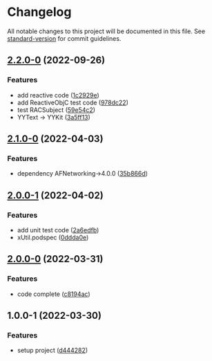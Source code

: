 # Changelog

All notable changes to this project will be documented in this file. See [standard-version](https://github.com/conventional-changelog/standard-version) for commit guidelines.

## [2.2.0-0](https://github.com/jinsikui/xUtil/compare/v2.1.0-0...v2.2.0-0) (2022-09-26)


### Features

* add reactive code ([1c2929e](https://github.com/jinsikui/xUtil/commit/1c2929ef3c243c5d559cd5d30a7c1c0e8ff7e014))
* add ReactiveObjC test code ([978dc22](https://github.com/jinsikui/xUtil/commit/978dc2208578145ecdaad757bb69eee2a471d5b1))
* test RACSubject ([59e54c2](https://github.com/jinsikui/xUtil/commit/59e54c2f6d4ccf8abdf9925d8ca6f8db2cb2cc25))
* YYText -> YYKit ([3a5ff13](https://github.com/jinsikui/xUtil/commit/3a5ff13cb289b5d4a75c6b52f97a73ee8722b039))

## [2.1.0-0](https://github.com/jinsikui/xUtil/compare/v2.0.0-1...v2.1.0-0) (2022-04-03)


### Features

* dependency AFNetworking->4.0.0 ([35b866d](https://github.com/jinsikui/xUtil/commit/35b866d53f51db096d746ee9e4a8aaf4e30c03e3))

## [2.0.0-1](https://github.com/jinsikui/xUtil/compare/v2.0.0-0...v2.0.0-1) (2022-04-02)


### Features

* add unit test code ([2a6edfb](https://github.com/jinsikui/xUtil/commit/2a6edfbf73314f202cf79367168f154fc0c5709e))
* xUtil.podspec ([0ddda0e](https://github.com/jinsikui/xUtil/commit/0ddda0e2d5183709cdb035d604885321e3f69649))

## [2.0.0-0](https://github.com/jinsikui/xUtil/compare/v1.0.0-1...v2.0.0-0) (2022-03-31)


### Features

* code complete ([c8194ac](https://github.com/jinsikui/xUtil/commit/c8194accb004eb02c5d233953fe924b2a69ef2c9))

## 1.0.0-1 (2022-03-30)


### Features

* setup project ([d444282](https://github.com/jinsikui/xUtil/commit/d44428264d062da6e7413b22e2159355248a39a6))
